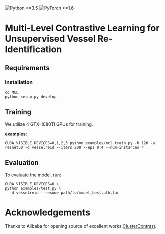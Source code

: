 ![Python >=3.5](https://img.shields.io/badge/Python->=3.6-blue.svg)
![PyTorch >=1.6](https://img.shields.io/badge/PyTorch->=1.6-yellow.svg)

# Multi-Level Contrastive Learning for Unsupervised Vessel Re-Identification


## Requirements

### Installation

```shell
cd MCL
python setup.py develop
```


## Training

We utilize 4 GTX-1080TI GPUs for training.

**examples:**

```shell
CUDA_VISIBLE_DEVICES=0,1,2,3 python examples/mcl_train.py -b 128 -a resnet50 -d vesselreid --iters 200 --eps 0.4 --num-instances 4
```


## Evaluation

To evaluate the model, run:
```shell
CUDA_VISIBLE_DEVICES=0 \
python examples/test.py \
  -d vesselreid --resume path/to/model_best.pth.tar
```


# Acknowledgements

Thanks to Alibaba for opening source of excellent works  [ClusterContrast](https://github.com/alibaba/cluster-contrast-reid). 
